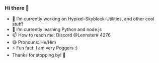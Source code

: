### Hi there 👋



- 🔭 I’m currently working on Hypixel-Skyblock-Utilities, and other cool stuff!  
- 🌱 I’m currently learning Python and node.js  
- 📫 How to reach me: Discord @Lennster# 4276  
- 😄 Pronouns: He/Him  
- ⚡ Fun fact: I am very Poggers :)  
- Thanks for stopping by! 👋

